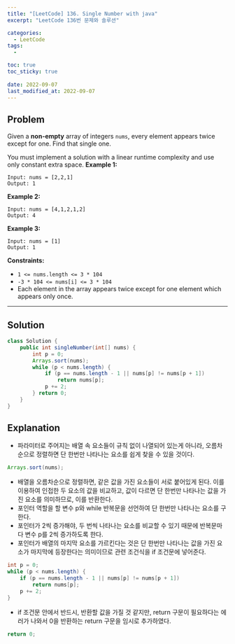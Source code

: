 ```yaml
---
title: "[LeetCode] 136. Single Number with java"
excerpt: "LeetCode 136번 문제와 솔루션"

categories:
  - LeetCode
tags:
  - 

toc: true
toc_sticky: true
 
date: 2022-09-07
last_modified_at: 2022-09-07
---
```

## **Problem**
Given a **non-empty** array of integers `nums`, every element appears twice except for one. Find that single one.

You must implement a solution with a linear runtime complexity and use only constant extra space.
**Example 1:**
```
Input: nums = [2,2,1]
Output: 1
```
**Example 2:**
```
Input: nums = [4,1,2,1,2]
Output: 4
```
**Example 3:**
```
Input: nums = [1]
Output: 1
```
**Constraints:**
- `1 <= nums.length <= 3 * 104`
- `-3 * 104 <= nums[i] <= 3 * 104`
- Each element in the array appears twice except for one element which appears only once.

---
## **Solution**
```java
class Solution {
    public int singleNumber(int[] nums) {
        int p = 0;
        Arrays.sort(nums);
        while (p < nums.length) {
            if (p == nums.length - 1 || nums[p] != nums[p + 1])
                return nums[p];
            p += 2;
        } return 0;
    }
}
```
## **Explanation**
- 파라미터로 주어지는 배열 속 요소들이 규칙 없이 나열되어 있는게 아니라, 오름차순으로 정렬하면 단 한번만 나타나는 요소를 쉽게 찾을 수 있을 것이다.
```java
Arrays.sort(nums);
```
- 배열을 오름차순으로 정렬하면, 같은 값을 가진 요소들이 서로 붙어있게 된다. 이를 이용하여 인접한 두 요소의 값을 비교하고, 값이 다르면 단 한번만 나타나는 값을 가진 요소를 의미하므로, 이를 반환한다.
- 포인터 역할을 할 변수 p와 while 반복문을 선언하여 단 한번만 나타나는 요소를 구한다.
- 포인터가 2씩 증가해야, 두 번씩 나타나는 요소를 비교할 수 있기 때문에 반복문마다 변수 p를 2씩 증가하도록 한다.
- 포인터가 배열의 마지막 요소를 가르킨다는 것은 단 한번만 나타나는 값을 가진 요소가 마지막에 등장한다는 의미이므로 관련 조건식을 if 조건문에 넣어준다.
```java
int p = 0;
while (p < nums.length) {
    if (p == nums.length - 1 || nums[p] != nums[p + 1])
        return nums[p];
    p += 2;
}
```
- if 조건문 안에서 반드시, 반환할 값을 가질 것 같지만, return 구문이 필요하다는 에러가 나와서 0을 반환하는 return 구문을 임시로 추가하였다.
```java
return 0;
```